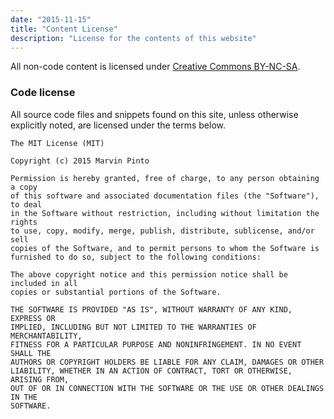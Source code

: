 ```yaml
---
date: "2015-11-15"
title: "Content License"
description: "License for the contents of this website"
---
```

All non-code content is licensed under [Creative Commons
BY-NC-SA](http://creativecommons.org/licenses/by-nc-sa/3.0/).

### Code license

All source code files and snippets found on this site, unless otherwise
explicitly noted, are licensed under the terms below.

``` text
The MIT License (MIT)

Copyright (c) 2015 Marvin Pinto

Permission is hereby granted, free of charge, to any person obtaining a copy
of this software and associated documentation files (the "Software"), to deal
in the Software without restriction, including without limitation the rights
to use, copy, modify, merge, publish, distribute, sublicense, and/or sell
copies of the Software, and to permit persons to whom the Software is
furnished to do so, subject to the following conditions:

The above copyright notice and this permission notice shall be included in all
copies or substantial portions of the Software.

THE SOFTWARE IS PROVIDED "AS IS", WITHOUT WARRANTY OF ANY KIND, EXPRESS OR
IMPLIED, INCLUDING BUT NOT LIMITED TO THE WARRANTIES OF MERCHANTABILITY,
FITNESS FOR A PARTICULAR PURPOSE AND NONINFRINGEMENT. IN NO EVENT SHALL THE
AUTHORS OR COPYRIGHT HOLDERS BE LIABLE FOR ANY CLAIM, DAMAGES OR OTHER
LIABILITY, WHETHER IN AN ACTION OF CONTRACT, TORT OR OTHERWISE, ARISING FROM,
OUT OF OR IN CONNECTION WITH THE SOFTWARE OR THE USE OR OTHER DEALINGS IN THE
SOFTWARE.
```
